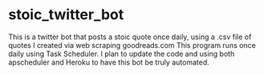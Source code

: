 # stoic_twitter_bot
This is a twitter bot that posts a stoic quote once daily, using a .csv file of quotes I created via web scraping goodreads.com  This program runs once daily using Task Scheduler. I plan to update the code and using both apscheduler and Heroku to have this bot be truly automated.

